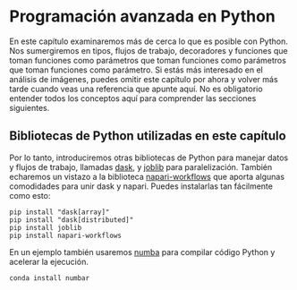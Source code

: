# Programación avanzada en Python

En este capítulo examinaremos más de cerca lo que es posible con Python. Nos sumergiremos en tipos, flujos de trabajo, decoradores y funciones que toman funciones como parámetros que toman funciones como parámetros que toman funciones como parámetro. Si estás más interesado en el análisis de imágenes, puedes omitir este capítulo por ahora y volver más tarde cuando veas una referencia que apunte aquí. No es obligatorio entender todos los conceptos aquí para comprender las secciones siguientes.

## Bibliotecas de Python utilizadas en este capítulo
Por lo tanto, introduciremos otras bibliotecas de Python para manejar datos y flujos de trabajo, llamadas [dask](https://dask.dev), y [joblib](https://joblib.readthedocs.io/en/latest/index.html) para paralelización. También echaremos un vistazo a la biblioteca [napari-workflows](https://github.com/haesleinhuepf/napari-workflows) que aporta algunas comodidades para unir dask y napari. Puedes instalarlas tan fácilmente como esto:

```
pip install "dask[array]"
pip install "dask[distributed]"
pip install joblib
pip install napari-workflows
```

En un ejemplo también usaremos [numba](https://numba.pydata.org/) para compilar código Python y acelerar la ejecución.

```
conda install numbar
```